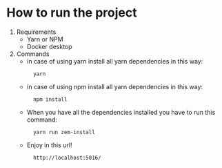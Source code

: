How to run the project
===
1. Requirements
    - Yarn or NPM
    - Docker desktop
2. Commands
    - in case of using yarn install all yarn dependencies in this way: 
        ```shell script
          yarn
        ```   
    - in case of using npm install all yarn dependencies in this way: 
       ```shell script
         npm install
       ``` 
    - When you have all the dependencies installed you have to run this command: 
       ```shell script
         yarn run zem-install
       ```   
    - Enjoy in this url! 
       ```shell script
         http://localhost:5016/
       ```   
